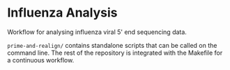 # Influenza Analysis
Workflow for analysing influenza viral 5' end sequencing data. 

`prime-and-realign/` contains standalone scripts that can be called on the command line. The rest of the repository is integrated with the Makefile for a continuous workflow. 
